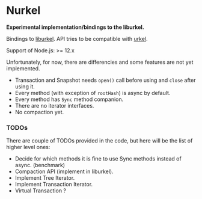 Nurkel
======

**Experimental implementation/bindings to the liburkel.**

Bindings to [liburkel](https://github.com/chjj/liburkel).
API tries to be compatible with [urkel](https://github.com/handshake-org/urkel).

Support of Node.js: >= 12.x

Unfortunately, for now, there are differencies and some features are not yet implemented.
  - Transaction and Snapshot needs `open()` call before using and `close` after using it.
  - Every method (with exception of `rootHash`) is async by default.
  - Every method has `Sync` method companion.
  - There are no iterator interfaces.
  - No compaction yet.

### TODOs
There are couple of TODOs provided in the code, but here will be the list of higher level ones:
  - Decide for which methods it is fine to use Sync methods instead of async. (benchmark)
  - Compaction API (implement in liburkel).
  - Implement Tree Iterator.
  - Implement Transaction Iterator.
  - Virtual Transaction ?
